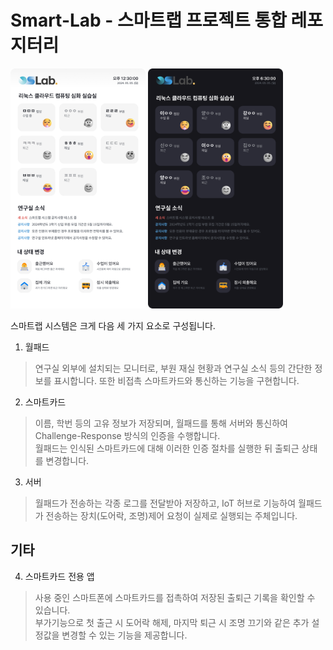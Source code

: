 Smart-Lab - 스마트랩 프로젝트 통합 레포지터리
===

<div>
<img src="preview1.png" width="216" height="384">
<img src="preview2.png" width="216" height="384">
</div>

스마트랩 시스템은 크게 다음 세 가지 요소로 구성됩니다.
1. 월패드
> 연구실 외부에 설치되는 모니터로, 부원 재실 현황과 연구실 소식 등의 간단한 정보를 표시합니다. 또한 비접촉 스마트카드와 통신하는 기능을 구현합니다. 
2. 스마트카드
> 이름, 학번 등의 고유 정보가 저장되며, 월패드를 통해 서버와 통신하여 Challenge-Response 방식의 인증을 수행합니다.<br>
> 월패드는 인식된 스마트카드에 대해 이러한 인증 절차를 실행한 뒤 출퇴근 상태를 변경합니다.
3. 서버
> 월패드가 전송하는 각종 로그를 전달받아 저장하고, IoT 허브로 기능하여 월패드가 전송하는 장치(도어락, 조명)제어 요청이 실제로 실행되는 주체입니다.<br>

기타
---
4. 스마트카드 전용 앱
> 사용 중인 스마트폰에 스마트카드를 접촉하여 저장된 출퇴근 기록을 확인할 수 있습니다.<br>
> 부가기능으로 첫 출근 시 도어락 해제, 마지막 퇴근 시 조명 끄기와 같은 추가 설정값을 변경할 수 있는 기능을 제공합니다.
